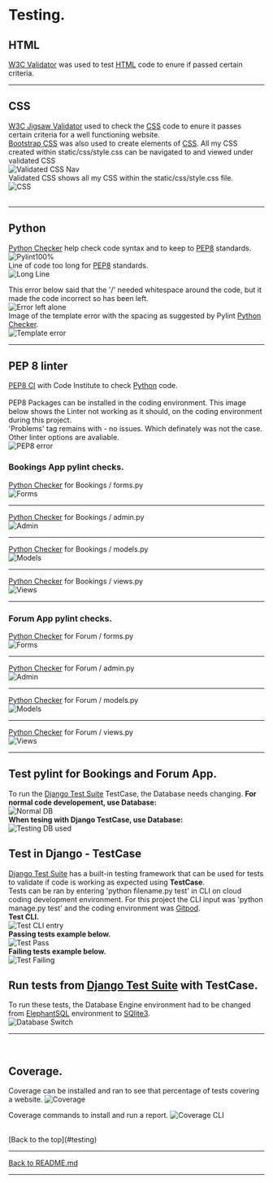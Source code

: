 # Testing.


## HTML

[W3C Validator](https://validator.w3.org/) was used to test [HTML](https://www.w3schools.com/html) code to enure if passed certain criteria.

<hr>


## CSS

[W3C Jigsaw Validator](https://jigsaw.w3.org/css-validator/) used to check the [CSS](https://www.w3schools.com/Css) code to enure it passes certain criteria for a well functioning website.<br>
[Bootstrap CSS](https://getbootstrap.com/) was also used to create elements of [CSS](https://www.w3schools.com/Css).
All my CSS created within static/css/style.css can be navigated to and viewed under validated CSS<br>
![Validated CSS Nav](media/testing-images/ValidatedCSSTitle.png)<br>
Validated CSS shows all my CSS within the static/css/style.css file.<br>
![CSS](media/testing-images/ValidatedCSS.png)<br>
<br>
<hr>


## Python

[Python Checker](https://www.pythonchecker.com/) help check code syntax and to keep to [PEP8](https://pep8.org) standards.<br>
![Pylint100%](media/testing-images/pylint100.png)<br>
Line of code too long for [PEP8](https://pep8.org) standards.<br>
![Long Line](media/testing-images/pylintlongline.png)<br>


This error below said that the '/' needed whitespace around the code, but it made the code incorrect so has been left.<br>
![Error left alone](media/testing-images/Pylinterror.png)<br>
Image of the template error with the spacing as suggested by Pylint [Python Checker](https://www.pythonchecker.com/).<br>
![Template error](media/testing-images/TemplateError.png)

<hr>


## PEP 8 linter

[PEP8 CI](https://pep8ci.herokuapp.com/) with Code Institute to check [Python](https://www.python.org) code.<br>
<br>
PEP8 Packages can be installed in the coding environment. This image below shows the Linter not working as it should, on the coding environment during this project.<br>
'Problems' tag remains with - no issues. Which definately was not the case. Other linter options are avaliable.<br>
![PEP8 error](media/testing-images/PEP8%26FLAKE8Check.png)
<br>


### Bookings App pylint checks.

[Python Checker](https://www.pythonchecker.com/) for Bookings / forms.py<br>
![Forms](/media/testing-images/PYBookingForms.png)<br>
<hr>

[Python Checker](https://www.pythonchecker.com/) for Bookings / admin.py<br>
![Admin](/media/testing-images/PYBookingAdmin.png)<br>
<hr>

[Python Checker](https://www.pythonchecker.com/) for Bookings / models.py<br>
![Models](/media/testing-images/PYBookingModels.png)<br>
<hr>

[Python Checker](https://www.pythonchecker.com/) for Bookings / views.py<br>
![Views](/media/testing-images/PYBookingViews.png)<br>
<hr>


### Forum App pylint checks.

[Python Checker](https://www.pythonchecker.com/) for Forum / forms.py<br>
![Forms](/media/testing-images/PYForumForms.png)<br>
<hr>

[Python Checker](https://www.pythonchecker.com/) for Forum / admin.py<br>
![Admin](/media/testing-images/PYForumAdmin.png)<br>
<hr>

[Python Checker](https://www.pythonchecker.com/) for Forum / models.py<br>
![Models](/media/testing-images/PYForumModels.png)<br>
<hr>

[Python Checker](https://www.pythonchecker.com/) for Forum / views.py<br>
![Views](/media/testing-images/PYForumViews.png)<br>
<hr>


## Test pylint for Bookings and Forum App.

To run the [Django Test Suite](https://docs.djangoproject.com/en/4.2/topics/testing/) TestCase, the Database needs changing.
**For normal code developement, use Database:**<br>
![Normal DB](media/testing-images/RunDB.png)<br>
**When tesing with Django TestCase, use Database:**<br>
![Testing DB used](media/testing-images/RunDBTest.png)<br>


## Test in Django - TestCase

[Django Test Suite](https://docs.djangoproject.com/en/4.2/topics/testing/) has a built-in testing framework that can be used for tests to validate if code is working as expected using **TestCase**.<br>
Tests can be ran by entering 'python filename.py test' in CLI on cloud coding development environment. For this project the CLI input was 'python manage.py test' and the coding environment was [Gitpod](https://www.gitpod.io).<br>
**Test CLI.**<br>
![Test CLI entry](media/testing-images/TestCLI.png)<br>
**Passing tests example below.**<br>
![Test Pass](media/testing-images/TestPass.png)<br>
**Failing tests example below.**<br>
![Test Failing](media/testing-images/TestFail.png)<br>


## Run tests from [Django Test Suite](https://docs.djangoproject.com/en/4.2/topics/testing/) with TestCase.

To run these tests, the Database Engine environment had to be changed from [ElephantSQL](https://www.elephantsql.com) environment to [SQlite3](https://sqlite.org).<br>
![Database Switch](media/testing-images/DBswitchTest.png)
<br>

<hr>
<br>


## Coverage.

Coverage can be installed and ran to see that percentage of tests covering a website.
![Coverage](media/testing-images/Coverage.png)

Coverage commands to install and run a report.
![Coverage CLI](media/testing-images/CoverageCLI.png)

<br>
[Back to the top](#testing)

<hr>

[Back to README.md](README.md)

<hr>
